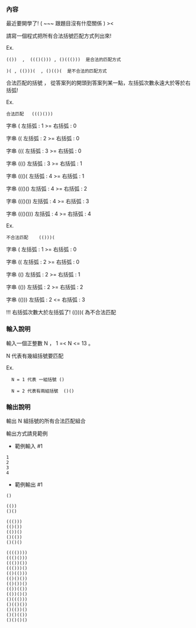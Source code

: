 ### 內容

最近要開學了!  ( ~~~ 跟題目沒有什麼關係 ) ><

 

請寫一個程式把所有合法括號匹配方式列出來!   

 

Ex. 
```
(())  ,  ((()())) , ()((()))  是合法的匹配方式 

)( , (()))(  , ()(()(  是不合法的匹配方式
```
 

合法匹配的括號 ， 從答案列的開頭到答案列某一點，左括弧次數永遠大於等於右括弧!  

 

Ex. 
      
```
合法匹配   ((()()))     
```

字串 (        左括弧 : 1  >=   右括弧 : 0     

字串 ((        左括弧 : 2  >=   右括弧 : 0   

字串 (((        左括弧 : 3  >=   右括弧 : 0    

字串 ((()        左括弧 : 3  >=   右括弧 : 1

字串 ((()(        左括弧 : 4  >=   右括弧 : 1

字串 ((()()        左括弧 : 4  >=   右括弧 : 2

字串 ((()())        左括弧 : 4  >=   右括弧 : 3

字串 ((()()))        左括弧 : 4  >=   右括弧 : 4        

 

Ex. 

```
不合法匹配    (()))(
```

字串 (        左括弧 : 1  >=   右括弧 : 0 

字串 ((        左括弧 : 2  >=   右括弧 : 0   

字串 (()        左括弧 : 2  >=   右括弧 : 1

字串 (())        左括弧 : 2  >=   右括弧 : 2

字串 (()))        左括弧 : 2  <=   右括弧 : 3    

!!! 右括弧次數大於左括弧了!  (()))( 為不合法匹配  

 

### 輸入說明
 

輸入一個正整數 N ， 1 =< N <= 13 。

N 代表有幾組括號要匹配

Ex.

      N = 1 代表 一組括號 ()

      N = 2 代表有兩組括號  ()() 

 

### 輸出說明
 

輸出 N 組括號的所有合法匹配組合   

輸出方式請見範例

 

- 範例輸入 #1
```
1
2
3
4
```

- 範例輸出 #1
```
()
 
(())
()()
 
((()))
(()())
(())()
()(())
()()()

(((())))
((()()))
((())())
((()))()
(()(()))
(()()())
(()())()
(())(())
(())()()
()((()))
()(()())
()(())()
()()(())
()()()()
```